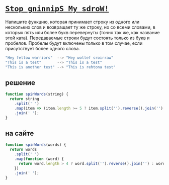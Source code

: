 # [`Stop gninnipS My sdroW!`](../../index.md)

Напишите функцию, которая принимает строку из одного или нескольких слов и возвращает ту же строку, но со всеми словами, в которых пять или более букв перевернуты (точно так же, как название этой ката). Передаваемые строки будут состоять только из букв и пробелов. Пробелы будут включены только в том случае, если присутствует более одного слова.

```js
"Hey fellow warriors"  --> "Hey wollef sroirraw"
"This is a test"       --> "This is a test"
"This is another test" --> "This is rehtona test"
```

## решение

```js
function spinWords(string) {
  return string
    .split(' ')
    .map(item => (item.length >= 5 ? item.split('').reverse().join('') : item))
    .join(' ');
}
```

## на сайте

```js
function spinWords(words) {
  return words
    .split(' ')
    .map(function (word) {
      return word.length > 4 ? word.split('').reverse().join('') : word;
    })
    .join(' ');
}
```
